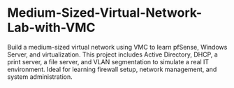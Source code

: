 # Medium-Sized-Virtual-Network-Lab-with-VMC
Build a medium-sized virtual network using VMC to learn pfSense, Windows Server, and virtualization. This project includes Active Directory, DHCP, a print server, a file server, and VLAN segmentation to simulate a real IT environment. Ideal for learning firewall setup, network management, and system administration.
